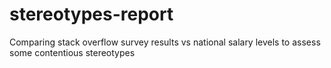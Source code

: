 # stereotypes-report
Comparing stack overflow survey results vs national salary levels to assess some contentious stereotypes
